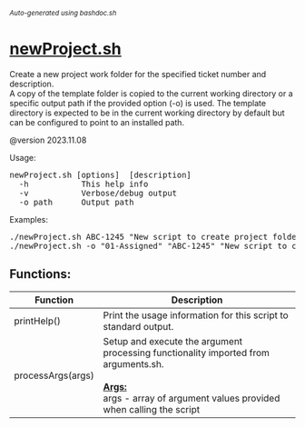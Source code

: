 <small><i>Auto-generated using bashdoc.sh</i></small>
# [newProject.sh](../newProject.sh)

Create a new project work folder for the specified ticket number and description.  
A copy of the template folder is copied to the current working directory or a specific
output path if the provided option (-o) is used. The template directory is expected to
be in the current working directory by default but can be configured to point to an
installed path.

@version 2023.11.08

Usage:<br>
<pre>
newProject.sh [options] <ticket> [description]
  -h           This help info
  -v           Verbose/debug output
  -o path      Output path 
</pre>

Examples:
<pre>
./newProject.sh ABC-1245 "New script to create project folder"
./newProject.sh -o "01-Assigned" "ABC-1245" "New script to create project folder"
</pre>


## Functions:
| Function | Description |
|----------|-------------|
| printHelp() | Print the usage information for this script to standard output.  |
| processArgs(args) | Setup and execute the argument processing functionality imported from arguments.sh.  <br><br><u><b>Args:</b></u><br>args - array of argument values provided when calling the script <br> |
